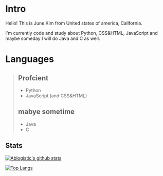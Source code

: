 # Intro

Hello! This is June Kim from United states of america, California.

I'm currently code and study about Python, CSS&HTML, JavaScript and maybe someday I will do Java and C as well.

# Languages

> ## Profcient
>  - Python
>  - JavaScript (and CSS&HTML)
>
>  ## mabye sometime
>  - Java
>  - C

## Stats

[![Ablogistic's github stats](https://github-readme-stats.vercel.app/api?username=JuneKim0712&show_icons=true&title_color=FF0000&icon_color=FFA500)](https://github.com/anuraghazra/github-readme-stats)

[![Top Langs](https://github-readme-stats.vercel.app/api/top-langs/?username=JuneKim0712&langs_count=6)](https://github.com/anuraghazra/github-readme-stats)

